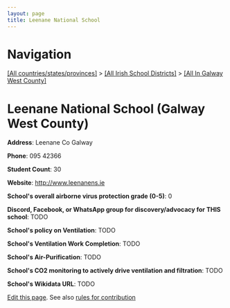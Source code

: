 ```yaml
---
layout: page
title: Leenane National School
---
```

# Navigation

[[All countries/states/provinces]](../../..) > [[All Irish School Districts]](../..) > [[All In Galway West County]](..)

# Leenane National School (Galway West County)

**Address**: Leenane Co Galway

**Phone**: 095 42366

**Student Count**: 30

**Website**: <http://www.leenanens.ie>

**School's overall airborne virus protection grade (0-5)**: 0

**Discord, Facebook, or WhatsApp group for discovery/advocacy for THIS school**: TODO

**School's policy on Ventilation**: TODO

**School's Ventilation Work Completion**: TODO

**School's Air-Purification**: TODO

**School's CO2 monitoring to actively drive ventilation and filtration**: TODO

**School's Wikidata URL**: TODO


[Edit this page](https://github.com/ventilate-schools/Ireland/edit/main/./Galway_West_County/Leenane_National_School.md). See also [rules for contribution](../../../contribution-rules/)
